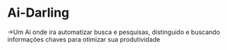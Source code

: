 # Ai-Darling
->Um Ai onde ira automatizar busca e pesquisas, distinguido e buscando informações chaves para otimizar sua produtividade 
